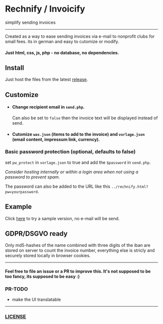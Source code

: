 # Rechnify / Invoicify
simplify sending invoices

---
Created as a way to ease sending invoices via e-mail to nonprofit clubs for small fees. its in german and easy to cutomize or modify.

#### Just html, css, js, php - no database, no dependencies.

## Install
Just host the files from the latest [release](https://github.com/ueen/Rechnify/releases/latest).

## Customize
- #### Change recipient email in `send.php`.
  Can also be set to `false` then the invoice text will be displayed instead of send.

- #### Cutomize `was.json` (items to add to the invoice) and `vorlage.json` (email content, impressum link, currency).

### Basic password protection (optional, defaults to false)
set `pw_protect` in `vorlage.json` to true and add the `$password` in `send.php`.

*Consider hosting internally or within a login area when not using a password to prevent spam.*

The password can also be added to the URL like this `../rechnify.html?pw=yourpassword`.

## Example
Click [here](https://www.u4n.de/invoice-example/rechnify.html) to try a sample version, no e-mail will be send.

## GDPR/DSGVO ready
Only md5-hashes of the name combined with three digits of the iban are stored on server to count the invoice number, everything else is stricly and securely stored locally in browser cookies.

---
#### Feel free to file an issue or a PR to improve this. It's not supposed to be too fancy, its supposed to be easy :)
### PR-TODO
- make the UI translatable

---
### [LICENSE](https://github.com/ueen/Rechnify/blob/main/LICENSE)
